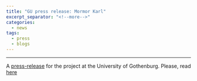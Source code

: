 ```yaml
---
title: "GU press release: Mormor Karl"
excerpt_separator: "<!--more-->"
categories:
  - news
tags:
  - press
  - blogs
---
```


------

A [press-release](https://www.gu.se/nyheter/mormor-karl-ska-gora-personuppgifter-anonyma) for the project at the University of Gothenburg. Please, read [here](https://www.gu.se/nyheter/mormor-karl-ska-gora-personuppgifter-anonyma)
